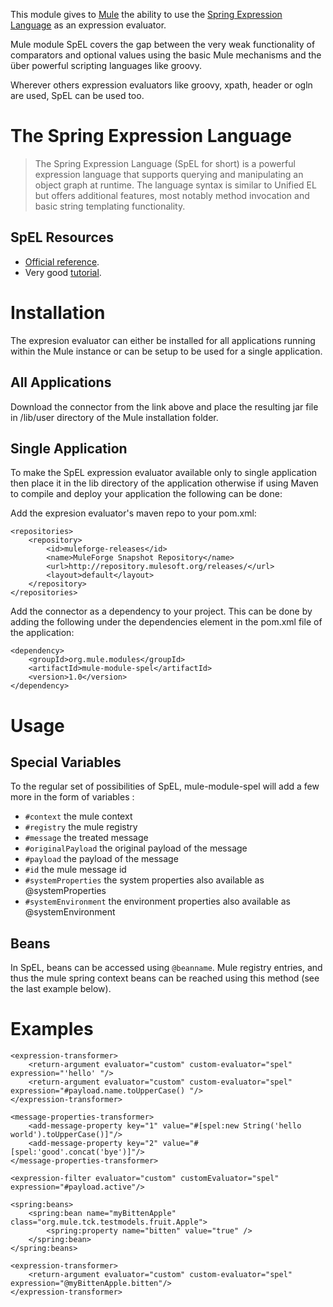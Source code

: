 This module gives to [Mule](http://www.mulesoft.org/what-mule-esb) the ability to use the [Spring Expression Language](http://static.springsource.org/spring/docs/3.0.5.RELEASE/reference/expressions.html) as an expression evaluator. 

Mule module SpEL covers the gap between the very weak functionality of comparators and optional values using the basic Mule mechanisms and the über powerful scripting languages like groovy.

Wherever others expression evaluators like groovy, xpath, header or ogln are used, SpEL can be used too.

# The Spring Expression Language
> The Spring Expression Language (SpEL for short) is a powerful expression language that supports querying and manipulating an object graph at runtime. The language syntax is similar to Unified EL but offers additional features, most notably method invocation and basic string templating functionality.

## SpEL Resources
* [Official reference](http://static.springsource.org/spring/docs/current/spring-framework-reference/html/expressions.html).
* Very good [tutorial](http://dhruba.name/2009/12/30/spring-expression-language-spel-primer/).

# Installation
The expresion evaluator can either be installed for all applications running within the Mule instance or can be setup to be used for a single application.

## All Applications
Download the connector from the link above and place the resulting jar file in /lib/user directory of the Mule installation folder.

## Single Application
To make the SpEL expression evaluator available only to single application then place it in the	lib directory of the application otherwise if using Maven to compile and deploy your application the following can be done:

Add the expresion evaluator's maven repo to your pom.xml:

	<repositories>
	    <repository>
	        <id>muleforge-releases</id>
	        <name>MuleForge Snapshot Repository</name>
	        <url>http://repository.mulesoft.org/releases/</url>
	        <layout>default</layout>
	    </repository>
	</repositories>

Add the connector as a dependency to your project. This can be done by adding the following under the dependencies element in the pom.xml file of the application:

	<dependency>
	    <groupId>org.mule.modules</groupId>
	    <artifactId>mule-module-spel</artifactId>
	    <version>1.0</version>
	</dependency>

# Usage
## Special Variables
To the regular set of possibilities of SpEL, mule-module-spel will add a few more in the form of variables :

* `#context` the mule context
* `#registry`	the mule registry
* `#message`	the treated message
* `#originalPayload`	the original payload of the message
* `#payload`	the payload of the message
* `#id`	the mule message id
* `#systemProperties` the system properties also available as @systemProperties
* `#systemEnvironment` the environment properties also available as @systemEnvironment

## Beans
In SpEL, beans can be accessed using `@beanname`. Mule registry entries, and thus the mule spring context beans can be reached using this method (see the last example below).

# Examples
    <expression-transformer>
        <return-argument evaluator="custom" custom-evaluator="spel" expression="'hello' "/>
        <return-argument evaluator="custom" custom-evaluator="spel" expression="#payload.name.toUpperCase() "/>
    </expression-transformer>

    <message-properties-transformer>
        <add-message-property key="1" value="#[spel:new String('hello world').toUpperCase()]"/>
        <add-message-property key="2" value="#[spel:'good'.concat('bye')]"/>
    </message-properties-transformer>

    <expression-filter evaluator="custom" customEvaluator="spel" expression="#payload.active"/>

    <spring:beans>
        <spring:bean name="myBittenApple" class="org.mule.tck.testmodels.fruit.Apple">
            <spring:property name="bitten" value="true" />
        </spring:bean>
    </spring:beans>

    <expression-transformer>
        <return-argument evaluator="custom" custom-evaluator="spel" expression="@myBittenApple.bitten"/>
    </expression-transformer>


